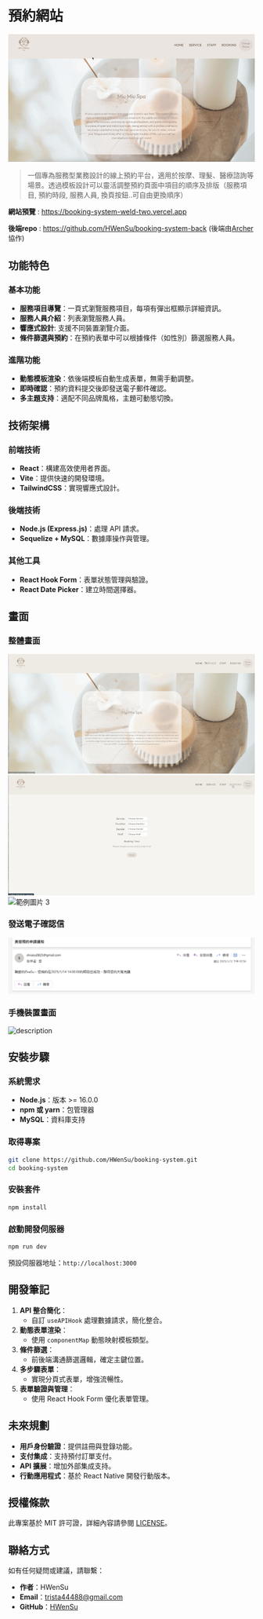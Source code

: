 # 預約網站
![專案封面圖](https://github.com/HWenSu/booking-system/blob/main/HomePage.gif)
>一個專為服務型業務設計的線上預約平台，適用於按摩、理髮、醫療諮詢等場景。透過模板設計可以靈活調整預約頁面中項目的順序及排版（服務項目, 預約時段, 服務人員, 換頁按鈕..可自由更換順序）

**網站預覽** : https://booking-system-weld-two.vercel.app

**後端repo** : https://github.com/HWenSu/booking-system-back (後端由[Archer](https://github.com/Archer3912)協作)


## 功能特色

### 基本功能
- **服務項目導覽**：一頁式瀏覽服務項目，每項有彈出框顯示詳細資訊。
- **服務人員介紹**：列表瀏覽服務人員。
- **響應式設計**: 支援不同裝置瀏覽介面。
- **條件篩選與預約**：在預約表單中可以根據條件（如性別）篩選服務人員。

### 進階功能
- **動態模板渲染**：依後端模板自動生成表單，無需手動調整。
- **即時確認**：預約資料提交後即發送電子郵件確認。
- **多主題支持**：適配不同品牌風格，主題可動態切換。


## 技術架構

### 前端技術

- **React**：構建高效使用者界面。
- **Vite**：提供快速的開發環境。
- **TailwindCSS**：實現響應式設計。

### 後端技術

- **Node.js (Express.js)**：處理 API 請求。
- **Sequelize + MySQL**：數據庫操作與管理。

### 其他工具

- **React Hook Form**：表單狀態管理與驗證。
- **React Date Picker**：建立時間選擇器。



## 畫面

### 整體畫面

![範例圖片 1](https://github.com/HWenSu/booking-system/blob/main/ServiceStaffPage.gif)
![範例圖片 2](https://github.com/HWenSu/booking-system/blob/main/Booking.gif)
![範例圖片 3](https://github.com/HWenSu/booking-system/blob/main/ChangeTheme.gif)

### 發送電子確認信

![範例圖片 3](https://github.com/HWenSu/booking-system/blob/main/Email.png)

### 手機裝置畫面
<img src="https://github.com/HWenSu/booking-system/blob/main/Mobile.gif" alt="description" width="300">

## 安裝步驟

### 系統需求

- **Node.js**：版本 >= 16.0.0
- **npm 或 yarn**：包管理器
- **MySQL**：資料庫支持

### 取得專案

   ```bash
   git clone https://github.com/HWenSu/booking-system.git
   cd booking-system
   ```

### 安裝套件

   ```bash
   npm install
   ```


### 啟動開發伺服器

   ```bash
   npm run dev
   ```

   預設伺服器地址：`http://localhost:3000`


##  開發筆記

1. **API 整合簡化**：
   - 自訂 `useAPIHook` 處理數據請求，簡化整合。
2. **動態表單渲染**：
   - 使用 `componentMap` 動態映射模板類型。
3. **條件篩選**：
   - 前後端溝通篩選邏輯，確定主鍵位置。
4. **多步驟表單**：
   - 實現分頁式表單，增強流暢性。
5. **表單驗證與管理**：
   - 使用 React Hook Form 優化表單管理。



## 未來規劃


- **用戶身份驗證**：提供註冊與登錄功能。
- **支付集成**：支持預付訂單支付。
- **API 擴展**：增加外部集成支持。
- **行動應用程式**：基於 React Native 開發行動版本。



##  授權條款

此專案基於 MIT 許可證，詳細內容請參閱 [LICENSE](./LICENSE)。


## 聯絡方式

如有任何疑問或建議，請聯繫：

- **作者**：HWenSu
- **Email**：[trista44488@gmail.com](mailto:trista44488@gmail.com)
- **GitHub**：[HWenSu](https://github.com/HWenSu)
